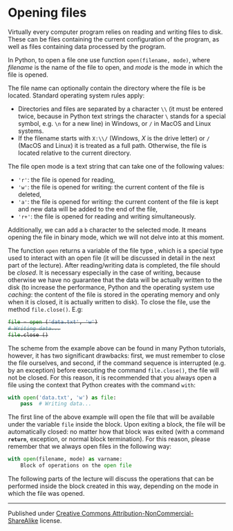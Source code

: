 # Opening files

Virtually every computer program relies on reading and writing files to disk. These can be files containing the current configuration of the program, as well as files containing data processed by the program.

In Python, to open a file one use function `open(filename, mode)`, where *filename* is the name of the file to open, and *mode* is the mode in which the file is opened.

The file name can optionally contain the directory where the file is be located. Standard operating system rules apply:

* Directories and files are separated by a character `\\` (it must be entered twice, because in Python text strings the character `\` stands for a special symbol, e.g. `\n` for a new line) in Windows, or `/` in MacOS and Linux systems.
* If the filename starts with `X:\\/` (Windows, *X* is the drive letter) or `/` (MacOS and Linux) it is treated as a full path. Otherwise, the file is located relative to the current directory.

The file open mode is a text string that can take one of the following values:

* `'r'`: the file is opened for reading,
* `'w'`: the file is opened for writing: the current content of the file is deleted,
* `'a'`: the file is opened for writing: the current content of the file is kept and new data will be added to the end of the file,
* `'r+'`: the file is opened for reading and writing simultaneously.

Additionally, we can add a `b` character to the selected mode. It means opening the file in binary mode, which we will not delve into at this moment.

The function `open` returns a variable of the file type , which is a special type used to interact with an open file (it will be discussed in detail in the next part of the lecture). After reading/writing data is completed, the file should be *closed*. It is necessary especially in the case of writing, because otherwise we have no guarantee that the data will be actually written to the disk (to increase the performance, Python and the operating system use *caching*: the content of the file is stored in the operating memory and only when it is closed, it is actually written to disk). To close the file, use the method `file.close()`. E.g:

<div style="text-decoration: line-through;" onmouseover="this.style.textDecoration='none'" onmouseout="this.style.textDecoration='line-through'">

```python
file = open ('data.txt', 'w')
# Writing data...
file.close ()
```
</div>

The scheme from the example above can be found in many Python tutorials, however, it has two significant drawbacks: first, we must remember to close the file ourselves, and second, if the command sequence is interrupted (e.g. by an exception) before executing the command `file.close()`, the file will not be closed. For this reason, it is recommended that you always open a file using the context that Python creates with the command `with`:

```python
with open('data.txt', 'w') as file:
    pass  # Writing data...
```
The first line of the above example will open the file that will be available under the variable `file` inside the block. Upon exiting a block, the file will be automatically closed: no matter how that block was exited (with a command **`return`**, exception, or normal block termination). For this reason, please remember that we always open files in the following way:

```python
with open(filename, mode) as varname:
    Block of operations on the open file
```

The following parts of the lecture will discuss the operations that can be performed inside the block created in this way, depending on the mode in which the file was opened.


<hr/>

Published under [Creative Commons Attribution-NonCommercial-ShareAlike](https://creativecommons.org/licenses/by-nc-sa/4.0/) license.
